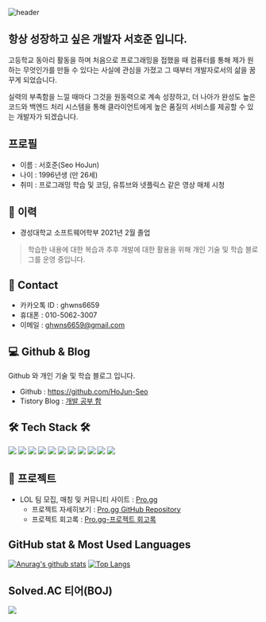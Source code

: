 ![header](https://capsule-render.vercel.app/api?type=waving&color=E3826C&height=250&section=header&text=HoJun-Seo%20GitHub&fontSize=60&animation=fadeIn&fontAlignY=38&desc=%20&descAlignY=62&descAlign=62)


## 항상 성장하고 싶은 개발자 서호준 입니다.
고등학교 동아리 활동을 하며 처음으로 프로그래밍을 접했을 때 컴퓨터를 통해 제가 원하는 무엇인가를 만들 수 있다는 사실에 관심을 가졌고 그 때부터 개발자로서의 삶을 꿈꾸게 되었습니다.

실력의 부족함을 느낄 때마다 그것을 원동력으로 계속 성장하고, 더 나아가 완성도 높은 코드와 백엔드 처리 시스템을 통해 클라이언트에게 높은 품질의 서비스를 제공할 수 있는 개발자가 되겠습니다.

## 프로필
- 이름 : 서호준(Seo HoJun)
- 나이 : 1996년생 (만 26세)
- 취미 : 프로그래밍 학습 및 코딩, 유튜브와 넷플릭스 같은 영상 매체 시청 


## :school: 이력
- 경성대학교 소프트웨어학부 2021년 2월 졸업
> 학습한 내용에 대한 복습과 추후 개발에 대한 활용을 위해 개인 기술 및 학습 블로그를 운영 중입니다.


## :calling: Contact
- 카카오톡 ID : ghwns6659
- 휴대폰 : 010-5062-3007
- 이메일 : ghwns6659@gmail.com


## :computer: Github & Blog
Github 와 개인 기술 및 학습 블로그 입니다.
- Github : https://github.com/HoJun-Seo
- Tistory Blog : [개발 공부 함](https://evan-development.tistory.com/)


## 🛠 Tech Stack 🛠
<img src="https://img.shields.io/badge/Spring Boot-brightgreen?style=flat-square&logo=Spring Boot&logoColor=white"/> <img src="https://img.shields.io/badge/JAVA-yellow?style=flat-square&logo=JAVA&logoColor=white"/> <img src="https://img.shields.io/badge/HTML-red?style=flat-square&logo=html5&logoColor=white"/> <img src="https://img.shields.io/badge/CSS-blue?style=flat-square&logo=CSS3&logoColor=white"/> <img src="https://img.shields.io/badge/JAVASCRIPT-yellowgreen?style=flat-square&logo=javascript&logoColor=white"/> <img src="https://img.shields.io/badge/jQuery-informational?style=flat-square&logo=jQuery&logoColor=white"/> <img src="https://img.shields.io/badge/Apache Tomcat-black?style=flat-square&logo=Apache&logoColor=white"/> <img src="https://img.shields.io/badge/Mybatis-blueviolet?style=flat-square&logo=mybatis&logoColor=white"/> <img src="https://img.shields.io/badge/MySQL-red?style=flat-square&logo=mysql&logoColor=white"/> <img src="https://img.shields.io/badge/Naver Cloud Platform-green?style=flat-square&logo=naver&logoColor=white"/> <img src="https://img.shields.io/badge/JSP-red?style=flat-square&logo=jsp&logoColor=white"/> 


## :ledger: 프로젝트
- LOL 팀 모집, 매칭 및 커뮤니티 사이트 : [Pro.gg](https://progg.cf)
  - 프로젝트 자세히보기 : [Pro.gg GitHub Repository](https://github.com/pro-gg/project)
  - 프로젝트 회고록 : [Pro.gg-프로젝트 회고록](https://evan-development.tistory.com/95?category=967217)


## GitHub stat & Most Used Languages
[![Anurag's github stats](https://github-readme-stats.vercel.app/api?username=HoJun-Seo&theme=tokyonight)](https://github.com/anuraghazra/github-readme-stats) [![Top Langs](https://github-readme-stats.vercel.app/api/top-langs/?username=HoJun-Seo&layout=compact)](https://github.com/HoJun-Seo/github-readme-stats)


## Solved.AC 티어(BOJ)
<img src="http://mazassumnida.wtf/api/v2/generate_badge?boj=ghwns6659">
